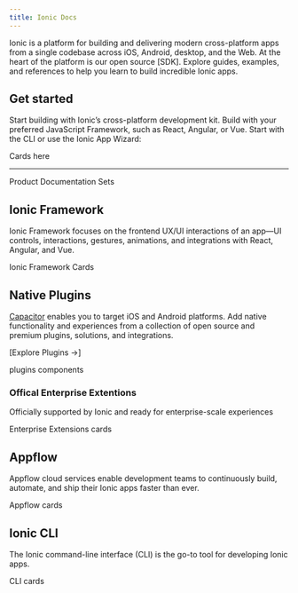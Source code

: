 ```yaml
---
title: Ionic Docs
---
```


Ionic is a platform for building and delivering modern cross-platform apps from a single codebase across iOS, Android, desktop, and the Web. At the heart of the platform is our open source [SDK]. Explore guides, examples, and references to help you learn to build incredible Ionic apps.

## Get started

Start building with Ionic’s cross-platform development kit. Build with your preferred JavaScript Framework, such as React, Angular, or Vue. Start with the CLI or use the Ionic App Wizard:

<div>Cards here</div>

<hr />

Product Documentation Sets

## Ionic Framework

Ionic Framework focuses on the frontend UX/UI interactions of an app—UI controls, interactions, gestures, animations, and integrations with React, Angular, and Vue.

<div>Ionic Framework Cards</div>

## Native Plugins

[Capacitor](https://capacitorjs.com) enables you to target iOS and Android platforms. Add native functionality and experiences from a collection of open source and premium plugins, solutions, and integrations.

[Explore Plugins ->]

<div>plugins components</div>

### Offical Enterprise Extentions

Officially supported by Ionic and ready for enterprise-scale experiences

<div>Enterprise Extensions cards</div>

## Appflow

Appflow cloud services enable development teams to continuously build, automate, and ship their Ionic apps faster than ever.

<div>Appflow cards</div>

## Ionic CLI

The Ionic command-line interface (CLI) is the go-to tool for developing Ionic apps.

<div>CLI cards</div>
